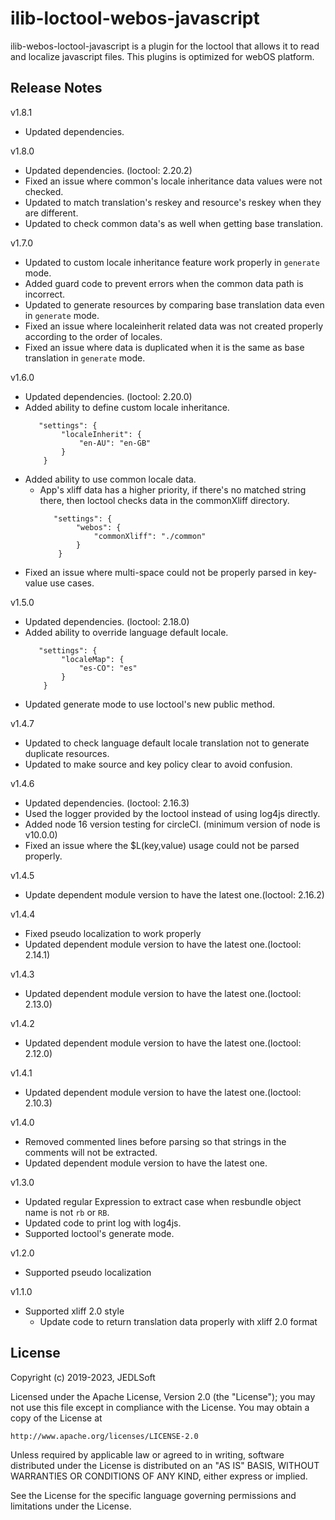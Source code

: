 # ilib-loctool-webos-javascript

ilib-webos-loctool-javascript is a plugin for the loctool that
allows it to read and localize javascript files. This plugins is optimized for webOS platform.

## Release Notes
v1.8.1
* Updated dependencies.

v1.8.0
* Updated dependencies. (loctool: 2.20.2)
* Fixed an issue where common's locale inheritance data values were not checked.
* Updated to match translation's reskey and resource's reskey when they are different.
* Updated to check common data's as well when getting base translation.

v1.7.0
* Updated to custom locale inheritance feature work properly in `generate` mode.
* Added guard code to prevent errors when the common data path is incorrect.
* Updated to generate resources by comparing base translation data even in `generate` mode.
* Fixed an issue where localeinherit related data was not created properly according to the order of locales.
* Fixed an issue where data is duplicated when it is the same as base translation in `generate` mode.

v1.6.0
* Updated dependencies. (loctool: 2.20.0)
* Added ability to define custom locale inheritance.
    ~~~~
       "settings": {
            "localeInherit": {
                "en-AU": "en-GB"
            }
        }
    ~~~~
* Added ability to use common locale data.
  * App's xliff data has a higher priority, if there's no matched string there, then loctool checks data in the commonXliff directory.
    ~~~~
       "settings": {
            "webos": {
                "commonXliff": "./common"
            }
        }
    ~~~~
* Fixed an issue where multi-space could not be properly parsed in key-value use cases.


v1.5.0
* Updated dependencies. (loctool: 2.18.0)
* Added ability to override language default locale.
    ~~~~
       "settings": {
            "localeMap": {
                "es-CO": "es"
            }
        }
    ~~~~
* Updated generate mode to use loctool's new public method.

v1.4.7
* Updated to check language default locale translation not to generate duplicate resources.
* Updated to make source and key policy clear to avoid confusion.

v1.4.6
* Updated dependencies. (loctool: 2.16.3)
* Used the logger provided by the loctool instead of using log4js directly.
* Added node 16 version testing for circleCI. (minimum version of node is v10.0.0)
* Fixed an issue where the $L(key,value) usage could not be parsed properly.

v1.4.5
* Update dependent module version to have the latest one.(loctool: 2.16.2)

v1.4.4
* Fixed pseudo localization to work properly
* Updated dependent module version to have the latest one.(loctool: 2.14.1)

v1.4.3
* Updated dependent module version to have the latest one.(loctool: 2.13.0)

v1.4.2
* Updated dependent module version to have the latest one.(loctool: 2.12.0)

v1.4.1
* Updated dependent module version to have the latest one.(loctool: 2.10.3)

v1.4.0
* Removed commented lines before parsing so that strings in the comments will not be extracted.
* Updated dependent module version to have the latest one.

v1.3.0
* Updated regular Expression to extract case when resbundle object name is not `rb` or `RB`.
* Updated code to print log with log4js.
* Supported loctool's generate mode.

v1.2.0
* Supported pseudo localization

v1.1.0
* Supported xliff 2.0 style
   * Update code to return translation data properly with xliff 2.0 format


## License

Copyright (c) 2019-2023, JEDLSoft

Licensed under the Apache License, Version 2.0 (the "License");
you may not use this file except in compliance with the License.
You may obtain a copy of the License at

    http://www.apache.org/licenses/LICENSE-2.0

Unless required by applicable law or agreed to in writing, software
distributed under the License is distributed on an "AS IS" BASIS,
WITHOUT WARRANTIES OR CONDITIONS OF ANY KIND, either express or implied.

See the License for the specific language governing permissions and
limitations under the License.
